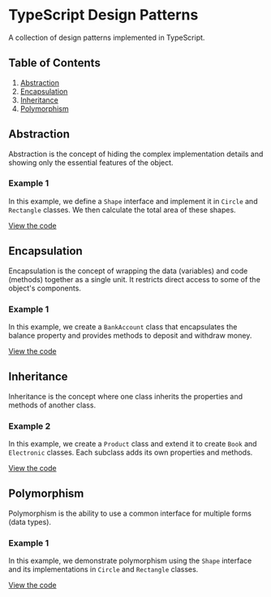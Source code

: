 # TypeScript Design Patterns

A collection of design patterns implemented in TypeScript.

## Table of Contents

1. [Abstraction](#abstraction)
2. [Encapsulation](#encapsulation)
3. [Inheritance](#inheritance)
4. [Polymorphism](#polymorphism)

## Abstraction

Abstraction is the concept of hiding the complex implementation details and showing only the essential features of the object.

### Example 1

In this example, we define a `Shape` interface and implement it in `Circle` and `Rectangle` classes. We then calculate the total area of these shapes.

[View the code](typescript/oop/abstraction/abstraction-1.ts)

## Encapsulation

Encapsulation is the concept of wrapping the data (variables) and code (methods) together as a single unit. It restricts direct access to some of the object's components.

### Example 1

In this example, we create a `BankAccount` class that encapsulates the balance property and provides methods to deposit and withdraw money.

[View the code](typescript/oop/encapsulation/encapsulation-1.ts)

## Inheritance

Inheritance is the concept where one class inherits the properties and methods of another class.

### Example 2

In this example, we create a `Product` class and extend it to create `Book` and `Electronic` classes. Each subclass adds its own properties and methods.

[View the code](typescript/oop/inheritance/inheritance-2.ts)

## Polymorphism

Polymorphism is the ability to use a common interface for multiple forms (data types).

### Example 1

In this example, we demonstrate polymorphism using the `Shape` interface and its implementations in `Circle` and `Rectangle` classes.

[View the code](typescript/oop/polymorphism/polymorphism-1.ts)